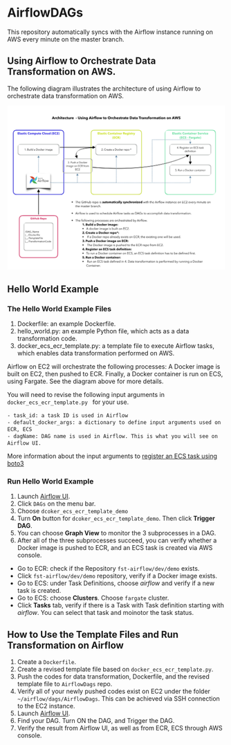 # AirflowDAGs
This repository automatically syncs with the Airflow instance running on AWS every minute on the master branch.

##  Using Airflow to Orchestrate Data Transformation on AWS.
The following diagram illustrates the architecture of using Airflow to orchestrate data transformation on AWS.


![System diagram for using Airflow on AWS](/image/airflow_v6.png)


## Hello World Example
### The Hello World Example Files
1. Dockerfile: an example Dockerfile.
2. hello_world.py: an example Python file, which acts as a data transformation code.
3. docker_ecs_ecr_template.py: a template file to execute Airflow tasks, which enables data transformation performed on AWS. 

Airflow on EC2 will orchestrate the following processes: A Docker image is built on EC2, then pushed to ECR. Finally, a Docker container is run on ECS, using Fargate. See the diagram above for more details. <br> 

You will need to revise the following input arguments in ```docker_ecs_ecr_template.py ``` for your use. 

``` 
- task_id: a task ID is used in Airflow
- default_docker_args: a dictionary to define input arguments used on ECR, ECS
- dagName: DAG name is used in Airflow. This is what you will see on Airflow UI.
```

More information about the input arguments to 
[register an ECS task using boto3](https://boto3.amazonaws.com/v1/documentation/api/latest/reference/services/ecs.html#ECS.Client.register_task_definition)

### Run Hello World Example
1. Launch [Airflow UI](https://fst-apc-airflow.agro.services/admin/).
1. Click ```DAGs``` on the menu bar.
1. Choose ``` dcoker_ecs_ecr_template_demo ```
1. Turn **On** button for ``` dcoker_ecs_ecr_template_demo ```. Then click **Trigger DAG**.
1. You can choose **Graph View** to monitor the 3 subprocesses in a DAG.
1. After all of the three subprocesses succeed, you can verify whether a Docker image is pushed to ECR, and an ECS task is created via AWS console.

* Go to ECR: check if the Repository ``` fst-airflow/dev/demo ``` exists.
* Click ``` fst-airflow/dev/demo ``` repository, verify if a Docker image exists.
* Go to ECS: under Task Definitions, choose *airflow* and verify if a new task is created.
* Go to ECS: choose **Clusters**. Choose ```fargate``` cluster.
* Click **Tasks** tab, verify if there is a Task with Task definition starting with *airflow*. You can select that task and moinotor the task status.

## How to Use the Template Files and Run Transformation on Airflow
1. Create a ```Dockerfile```.
1. Create a revised template file based on  ```docker_ecs_ecr_template.py```.
1. Push the codes for data transformation, Dockerfile, and the revised template file to ```AirflowDags``` repo. 
1. Verify all of your newly pushed codes exist on EC2 under the folder ``` ~/airflow/dags/AirflowDags ```. This can be achieved via SSH connection to the EC2 instance.
1. Launch [Airflow UI](https://fst-apc-airflow.agro.services/admin/).
1. Find your DAG. Turn ON the DAG, and Trigger the DAG.
1. Verify the result from Airflow UI, as well as from ECR, ECS through AWS console.
